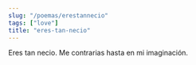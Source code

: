 ```yaml
---
slug: "/poemas/erestannecio"
tags: ["love"]
title: "eres-tan-necio"
---
```

Eres tan necio. Me contrarias hasta en mi imaginación.